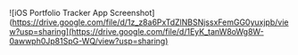 ![iOS Portfolio Tracker App Screenshot](https://drive.google.com/file/d/1z_z8a6PxTdZlNBSNjssxFemGG0yuxjpb/view?usp=sharing](https://drive.google.com/file/d/1EyK_tanW8oWg8W-0awwph0Jp81SpG-WQ/view?usp=sharing)
